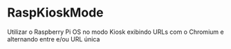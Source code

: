 # RaspKioskMode
Utilizar o  Raspberry Pi OS no modo Kiosk exibindo URLs com o Chromium e alternando entre e/ou URL única
